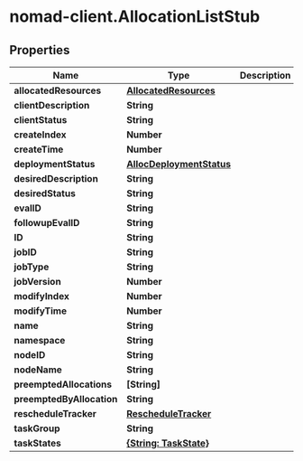 # nomad-client.AllocationListStub

## Properties

Name | Type | Description | Notes
------------ | ------------- | ------------- | -------------
**allocatedResources** | [**AllocatedResources**](AllocatedResources.md) |  | [optional] 
**clientDescription** | **String** |  | [optional] 
**clientStatus** | **String** |  | [optional] 
**createIndex** | **Number** |  | [optional] 
**createTime** | **Number** |  | [optional] 
**deploymentStatus** | [**AllocDeploymentStatus**](AllocDeploymentStatus.md) |  | [optional] 
**desiredDescription** | **String** |  | [optional] 
**desiredStatus** | **String** |  | [optional] 
**evalID** | **String** |  | [optional] 
**followupEvalID** | **String** |  | [optional] 
**ID** | **String** |  | [optional] 
**jobID** | **String** |  | [optional] 
**jobType** | **String** |  | [optional] 
**jobVersion** | **Number** |  | [optional] 
**modifyIndex** | **Number** |  | [optional] 
**modifyTime** | **Number** |  | [optional] 
**name** | **String** |  | [optional] 
**namespace** | **String** |  | [optional] 
**nodeID** | **String** |  | [optional] 
**nodeName** | **String** |  | [optional] 
**preemptedAllocations** | **[String]** |  | [optional] 
**preemptedByAllocation** | **String** |  | [optional] 
**rescheduleTracker** | [**RescheduleTracker**](RescheduleTracker.md) |  | [optional] 
**taskGroup** | **String** |  | [optional] 
**taskStates** | [**{String: TaskState}**](TaskState.md) |  | [optional] 


